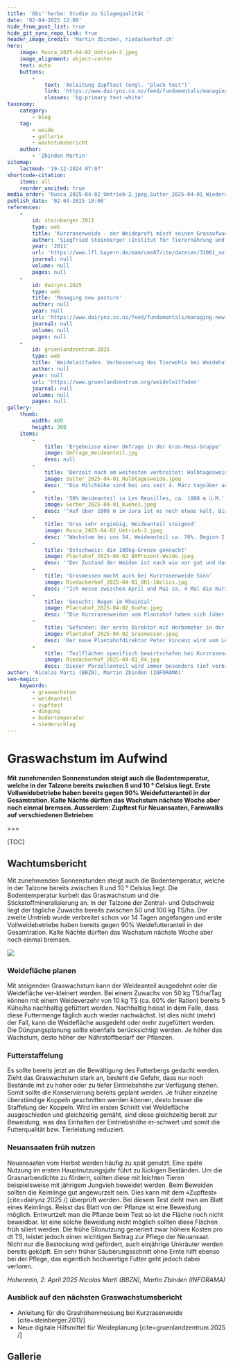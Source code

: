 ```yaml
---
title: 'Obs''herbe: Studie zu Silagequalität '
date: '02-04-2025 12:00'
hide_from_post_list: true
hide_git_sync_repo_link: true
header_image_credit: 'Martin Zbinden, riedackerhof.ch'
hero:
    image: Rusca_2025-04-02_Umtrieb-2.jpeg
    image_alignment: object-center
    text: auto
    buttons:
        -
            text: 'Anleitung Zupftest (engl. "pluck test")'
            link: 'https://www.dairynz.co.nz/feed/fundamentals/managing-new-pasture/'
            classes: 'bg-primary text-white'
taxonomy:
    category:
        - blog
    tag:
        - weide
        - gallerie
        - wachstumsbericht
    author:
        - 'Zbinden Martin'
sitemap:
    lastmod: '19-12-2024 07:07'
shortcode-citation:
    items: all
    reorder_uncited: true
media_order: 'Rusca_2025-04-02_Umtrieb-2.jpeg,Sutter_2025-04-01_Wiederaufwuchs-24h.jpeg,Sutter_2025-04-01_Halbtagesweide.jpeg,Riedackerhof_2025-04-01_R2-Tiefengraben.jpg,Riedackerhof_2025-04-01_Höhenmessung Kurzrasenweide.jpg,Riedackerhof_2025-04-01_OR2-Farmwalk.jpg,Riedackerhof_2025-04-01_R4.jpg,Riedackerhof_2025-04-01_OR2-10clics.jpg,Riedackerhof_2025-04-01_OR1-10clics.jpg,Umfrage_Weideanteil.jpg,Plantahof_2025-04-02_Grasmessen.jpeg,Plantahof_2025-04-02_Kuehe.jpeg,Gerber_2025-04-01_Kuehe2.jpeg,Gerber_2025-04-01_Kuehe1.jpeg,Plantahof_2025-04-02_80Prozent-Weide.jpeg,Riedackerhof_2025-04-01_R3-Botanik.webm'
publish_date: '02-04-2025 18:00'
references:
    -
        id: steinberger.2011
        type: web
        title: 'Kurzrasenweide - der Weideprofi misst seinen Grasaufwuchs'
        author: 'Siegfried Steinberger (Institut für Tierernährung und  Futterwirtschaft, Grub)'
        year: '2011'
        url: 'https://www.lfl.bayern.de/mam/cms07/ite/dateien/31061_anleitung_zur_grasaufwuchsmessung.pdf'
        journal: null
        volume: null
        pages: null
    -
        id: dairynz.2025
        type: web
        title: 'Managing new pasture'
        author: null
        year: null
        url: 'https://www.dairynz.co.nz/feed/fundamentals/managing-new-pasture/'
        journal: null
        volume: null
        pages: null
    -
        id: gruenlandzentrum.2025
        type: web
        title: 'Weideleitfaden. Verbesserung des Tierwohls bei Weidehaltung von Milchkühen.'
        author: null
        year: null
        url: 'https://www.gruenlandzentrum.org/weideleitfaden'
        journal: null
        volume: null
        pages: null
gallery:
    thumb:
        width: 400
        height: 300
    items:
        -
            title: 'Ergebnisse einer Umfrage in der Gras-Mess-Gruppe'
            image: Umfrage_Weideanteil.jpg
            desc: null
        -
            title: 'Derzeit noch am weitesten verbreitet: Halbtagesweide'
            image: Sutter_2025-04-01_Halbtagesweide.jpeg
            desc: '"Die Milchkühe sind bei uns seit 4. März tagsüber auf der Weide und fressen rund 10kg Weidegras pro Kuh und Tag auf der Weide. In der Nacht wird mit Grassilage ergänzt." (Michael Sutter) _Bild: Bretzwil BL, 01. April 2025 (M. Sutter)_'
        -
            title: '50% Weideanteil in Les Reusilles, ca. 1000 m ü.M.'
            image: Gerber_2025-04-01_Kuehe1.jpeg
            desc: '"Auf über 1000 m im Jura ist es noch etwas kalt, Bise blast ziemlich fest. Heute morgen war est gefroren. Grasswachstum um 33 kg TS/Tag. Weidebegin war 20. März, Unterbruch letzten Samstag und Sonntag weil nass und kalt). Die Milchkühe fressen etwa 50% auf der Weide, der Grasbestand ist sehr dicht und kurz." (Olivier Gerber) _Bild: Les Reusilles BE, 01. April 2025 (O. Gerber)_'
        -
            title: 'Gras sehr ergiebig, Weideanteil steigend'
            image: Rusca_2025-04-02_Umtrieb-2.jpeg
            desc: '"Wachstum bei uns 54, Weideanteil ca. 70%. Beginn 2. Rotation am 17.03.25, AFC erst bei 300kg/ha. Allerdings waren die letzten weiden bei uns auch so ergiebig dass wir die Kühe abends nochmal für ca. 3 Stunden rausgelassen haben. Flächenzuteilung 90-100a für 80 Kühe, im Stall nachts zwei Rundballen Grassilage (ca. 500kg TS)." (Luisa Rusca)  _Bild: Muri AG, 01. April 2025 (L. Rusca)_'
        -
            title: 'Ostschweiz: die 100kg-Grenze geknackt'
            image: Plantahof_2025-04-02_80Prozent-Weide.jpeg
            desc: '"Der Zustand der Weiden ist nach wie vor gut und das Wachstum liegt bei knapp 100 kg TS pro ha und Tag. Wir vergrössern die Weidefläche etwas und stellen ab heute auf Tag- und Nachtweide um. Somit verringert sich der Futteranteil im Stall deutlich auf vorläufig ca. 20%." (Rolf Hug)  _Bild: Landquart GR, 02. April 2025 (R. Hug)_ '
        -
            title: 'Grasmessen macht auch bei Kurzrasenweide Sinn'
            image: Riedackerhof_2025-04-01_OR1-10clics.jpg
            desc: '"Ich messe zwischen April und Mai ca. 4 Mal die Kurzrasenweide, um die Weidefläche rechtzeitig zu verkleinern. Bis Juni strebe ich eine durchschnittliche, komprimierte Grashöhe von 11 clics (5.5 cm RPM) an. Damit fördere ich eine dichte Grasnarbe und einen guten Nachwuchs, gleichzeitig produzieren wir keine Weidereste und viel Milch." (Martin Zbinden)_Bild: Rüschegg BE, 01. April 2025 (M. Zbinden)_'
        -
            title: 'Gesucht: Regen im Rheintal'
            image: Plantahof_2025-04-02_Kuehe.jpeg
            desc: '"Die Kurzrasenweiden vom Plantahof haben sich (über die leider mit 15 mm immer noch spärlichen) Niederschläge gefreut." (Rolf Hug)  _Bild: Landquart GR, 02. April 2025 (R. Hug)_ '
        -
            title: 'Gefunden: der erste Direktor mit Herbometer in der Schweiz!'
            image: Plantahof_2025-04-02_Grasmessen.jpeg
            desc: 'Der neue Plantahofdirektor Peter Vincenz wird vom Leiter Feldbau Andri Bonifazi in die Kunst des Grasmessens eingeweiht. _Bild: Landquart GR, 02. April 2025 (R. Hug)_ '
        -
            title: 'Teilflächen spezifisch bewirtschafen bei Kurzrasenweide'
            image: Riedackerhof_2025-04-01_R4.jpg
            desc: 'Dieser Parzellenteil wird immer besonders tief verbissen, vermutlich bedingt durch die jüngere Anlagedauer und modernere Gräsersorten (SM 460 vor 12 Jahren gesät, Rest ca. 30 jährig). Der Übernutzung wird mit einer häufigeren Güllegabe entgegengewirkt. _Bild: Rüschegg BE, 01. April 2025 (M. Zbinden)_'
author: 'Nicolas Marti (BBZN), Martin Zbinden (INFORAMA)'
seo-magic:
    keywords:
        - graswachstum
        - weideanteil
        - zupftest
        - düngung
        - bodentemperatur
        - niederschlag
---
```


# Graswachstum im Aufwind

**Mit zunehmenden Sonnenstunden steigt auch die Bodentemperatur, welche in der Talzone  bereits zwischen 8 und 10 ° Celsius liegt. Erste Vollweidebetriebe haben bereits gegen 90% Weidefutteranteil in der Gesamtration. Kalte Nächte dürften das Wachstum nächste Woche aber noch einmal bremsen. 
Ausserdem: Zupftest für Neuansaaten, Farmwalks auf verschiedenen Betrieben**

===



[TOC]

## Wachtumsbericht
Mit zunehmenden Sonnenstunden steigt auch die Bodentemperatur, welche in der Talzone  bereits zwischen 8 und 10 ° Celsius liegt. Die Bodentemperatur kurbelt das Graswachstum und die Stickstoffmineralisierung an. In der Talzone der Zentral- und Ostschweiz liegt der tägliche Zuwachs bereits zwischen 50 und 100 kg TS/ha. Der zweite Umtrieb wurde verbreitet schon vor 14 Tagen angefangen und erste Vollweidebetriebe haben bereits gegen 90% Weidefutteranteil in der Gesamtration. Kalte Nächte dürften das Wachstum nächste Woche aber noch einmal bremsen.

![](https://graswachstum.ch/user/pages/uploads/archive/Graswachstumkarte_2025KW14.svg?lightbox)


### Weidefläche planen
Mit steigenden Graswachstum kann der Weideanteil ausgedehnt oder die Weidefläche ver-kleinert werden. Bei einem Zuwachs von 50 kg TS/ha/Tag können mit einem Weideverzehr von 10 kg TS (ca. 60% der Ration) bereits 5 Kühe/ha nachhaltig gefüttert werden. Nachhaltig heisst in dem Falle, dass diese Futtermenge täglich auch wieder nachwächst. Ist dies nicht (mehr) der Fall, kann die Weidefläche ausgedeht oder mehr zugefüttert werden.
Die Düngungsplanung sollte ebenfalls berücksichtigt werden. Je höher das Wachstum, desto höher der Nährstoffbedarf der Pflanzen.


### Futterstaffelung
Es sollte bereits jetzt an die Bewältigung des Futterbergs gedacht werden. Zieht das Graswachstum stark an, besteht die Gefahr, dass nur noch Bestände mit zu hoher oder zu tiefer Eintriebshöhe zur Verfügung stehen. Somit sollte die Konservierung bereits geplant werden. Je früher einzelne überständige Koppeln geschnitten werden können, desto besser die Staffelung der Koppeln. Wird im ersten Schnitt viel Weidefläche ausgeschieden und gleichzeitig gemäht, sind diese gleichzeitig bereit zur Beweidung, was das Einhalten der Eintriebshöhe er-schwert und somit die Futterqualität bzw. Tierleistung reduziert.


### Neuansaaten früh nutzen
Neuansaaten vom Herbst werden häufig zu spät genutzt. Eine späte Nutzung im ersten Hauptnutzungsjahr führt zu lückigen Beständen. Um die Grasnarbendichte zu fördern, sollten diese mit leichten Tieren beispielsweise mit jährigem Jungvieh beweidet werden. Beim Beweiden sollten die Keimlinge gut angewurzelt sein. Dies kann mit dem «Zupftest» [cite=dairynz.2025 /] überprüft werden. Bei diesem Test zieht man am Blatt eines Keimlings. Reisst das Blatt von der Pflanze ist eine Beweidung möglich. Entwurtzelt man die Pflanze beim Test so ist die Fläche noch nicht beweidbar. Ist eine solche Beweidung nicht möglich sollten diese Flächen früh siliert werden. Die frühe Silonutzung generiert zwar höhere Kosten pro dt TS, leistet jedoch einen wichtigen Beitrag zur Pflege der Neuansaat. Nicht nur die Bestockung wird gefördert, auch einjährige Unkräuter werden bereits geköpft. Ein sehr früher Säuberungsschnitt ohne Ernte hilft ebenso bei der Pflege, das eigentlich hochwertige Futter geht jedoch dabei verloren.

_Hohenrain, 2. April 2025 
Nicolas Marti (BBZN), Martin Zbinden (INFORAMA)_

### Ausblick auf den nächsten Graswachstumsbericht
- Anleitung für die Grashöhenmessung bei Kurzrasenweide [cite=steinberger.2011/]
- Neue digitale Hilfsmittel für Weideplanung [cite=gruenlandzentrum.2025 /]

## Gallerie

